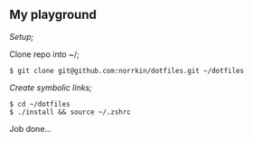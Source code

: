 ## My playground

*Setup;*

Clone repo into ~/;

    $ git clone git@github.com:norrkin/dotfiles.git ~/dotfiles

*Create symbolic links;*

    $ cd ~/dotfiles
    $ ./install && source ~/.zshrc

Job done...